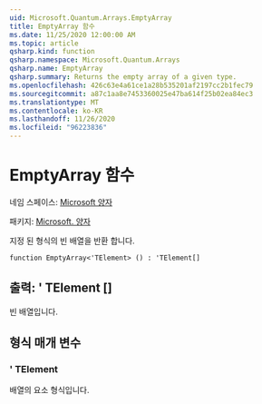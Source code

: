 ```yaml
---
uid: Microsoft.Quantum.Arrays.EmptyArray
title: EmptyArray 함수
ms.date: 11/25/2020 12:00:00 AM
ms.topic: article
qsharp.kind: function
qsharp.namespace: Microsoft.Quantum.Arrays
qsharp.name: EmptyArray
qsharp.summary: Returns the empty array of a given type.
ms.openlocfilehash: 426c63e4a61ce1a28b535201af2197cc2b1fec79
ms.sourcegitcommit: a87c1aa8e7453360025e47ba614f25b02ea84ec3
ms.translationtype: MT
ms.contentlocale: ko-KR
ms.lasthandoff: 11/26/2020
ms.locfileid: "96223836"
---
```

# <a name="emptyarray-function"></a>EmptyArray 함수

네임 스페이스: [Microsoft 양자](xref:Microsoft.Quantum.Arrays)

패키지: [Microsoft. 양자](https://nuget.org/packages/Microsoft.Quantum.QSharp.Core)


지정 된 형식의 빈 배열을 반환 합니다.

```qsharp
function EmptyArray<'TElement> () : 'TElement[]
```


## <a name="output--telement"></a>출력: ' TElement []

빈 배열입니다.

## <a name="type-parameters"></a>형식 매개 변수

### <a name="telement"></a>' TElement

배열의 요소 형식입니다.